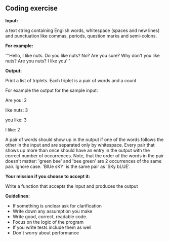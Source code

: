 Coding exercise
---------------

**Input:**
        
a text string containing English words, whitespace (spaces and new lines) and 
punctuation like commas, periods, question marks and semi-colons.

**For example:**

'''Hello, I like nuts. Do you like nuts? No? Are you sure? 
Why don't you like nuts? Are you nuts? I like you'''


**Output:**

Print a list of triplets. Each triplet is a pair of words and a count

For example the output for the sample input:

Are you: 2

like nuts: 3

you like: 3

I like: 2

A pair of words should show up in the output if one of the words follows the
other in the input and are separated only by whitespace. Every pair that shows
up more than once should have an entry in the output with the correct number of
occurrences. Note, that the order of the words in the pair doesn't matter: 
'green bee' and 'bee green' are 2 occurrences of the same pair. Ignore case. 
'BlUe sKY' is the same pair as 'SKy bLUE'.

**Your mission if you choose to accept it:**

Write a function that accepts the input and produces the output

**Guidelines:**

 - If something is unclear ask for clarification
 - Write down any assumption you make
 - Write good, correct, readable code.
 - Focus on the logic of the program
 - If you write tests include them as well
 - Don't worry about performance
